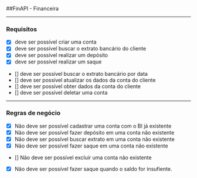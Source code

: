##FinAPI - Financeira

---

### Requisitos

- [X] deve ser possível criar uma conta
- [X] deve ser possível buscar o extrato bancário do cliente
- [X] deve ser possível realizar um depósito
- [X] deve ser possível realizar um saque
- [] deve ser possível buscar o extrato bancário por data
- [] deve ser possível atualizar os dados da conta do cliente
- [] deve ser possível obter dados da conta do cliente
- [] deve ser possível deletar uma conta

---

### Regras de negócio

- [X] Não deve ser possível cadastrar uma conta com o BI já existente
- [X] Não deve ser possível fazer depósito em uma conta não existente
- [X] Não deve ser possível buscar extrato em uma conta não existente
- [X] Não deve ser possível fazer saque em uma conta não existente
- [] Não deve ser possível excluir uma conta não existente
- [X] Não deve ser possível fazer saque quando o saldo for insufiente.